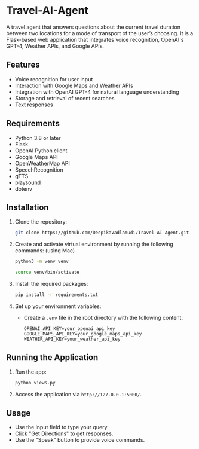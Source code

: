 # Travel-AI-Agent

A travel agent that answers questions about the current travel duration between two locations for a mode of transport of the user’s choosing. It is a Flask-based web application that integrates voice recognition, OpenAI's GPT-4, Weather APIs, and Google APIs.

## Features
- Voice recognition for user input
- Interaction with Google Maps and Weather APIs
- Integration with OpenAI GPT-4 for natural language understanding
- Storage and retrieval of recent searches
- Text responses

## Requirements
- Python 3.8 or later
- Flask
- OpenAI Python client
- Google Maps API
- OpenWeatherMap API
- SpeechRecognition
- gTTS
- playsound
- dotenv

## Installation

1. Clone the repository:
    ```bash
    git clone https://github.com/DeepikaVadlamudi/Travel-AI-Agent.git
    ```
2. Create and activate virtual environment by running the following commands: (using Mac)
   

   ``` bash
   python3 -m venv venv
   ```

   ```bash
   source venv/bin/activate
   ```

3. Install the required packages:
    ```bash
    pip install -r requirements.txt
    ```
4. Set up your environment variables:
    - Create a `.env` file in the root directory with the following content:
      ```
      OPENAI_API_KEY=your_openai_api_key
      GOOGLE_MAPS_API_KEY=your_google_maps_api_key
      WEATHER_API_KEY=your_weather_api_key
      ```

## Running the Application

1. Run the app:
    ```bash
    python views.py
    ```

2. Access the application via `http://127.0.0.1:5000/`.

## Usage

- Use the input field to type your query.
- Click "Get Directions" to get responses.
- Use the "Speak" button to provide voice commands.


